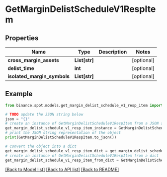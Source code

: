# GetMarginDelistScheduleV1RespItem


## Properties

Name | Type | Description | Notes
------------ | ------------- | ------------- | -------------
**cross_margin_assets** | **List[str]** |  | [optional] 
**delist_time** | **int** |  | [optional] 
**isolated_margin_symbols** | **List[str]** |  | [optional] 

## Example

```python
from binance.spot.models.get_margin_delist_schedule_v1_resp_item import GetMarginDelistScheduleV1RespItem

# TODO update the JSON string below
json = "{}"
# create an instance of GetMarginDelistScheduleV1RespItem from a JSON string
get_margin_delist_schedule_v1_resp_item_instance = GetMarginDelistScheduleV1RespItem.from_json(json)
# print the JSON string representation of the object
print(GetMarginDelistScheduleV1RespItem.to_json())

# convert the object into a dict
get_margin_delist_schedule_v1_resp_item_dict = get_margin_delist_schedule_v1_resp_item_instance.to_dict()
# create an instance of GetMarginDelistScheduleV1RespItem from a dict
get_margin_delist_schedule_v1_resp_item_from_dict = GetMarginDelistScheduleV1RespItem.from_dict(get_margin_delist_schedule_v1_resp_item_dict)
```
[[Back to Model list]](../README.md#documentation-for-models) [[Back to API list]](../README.md#documentation-for-api-endpoints) [[Back to README]](../README.md)


